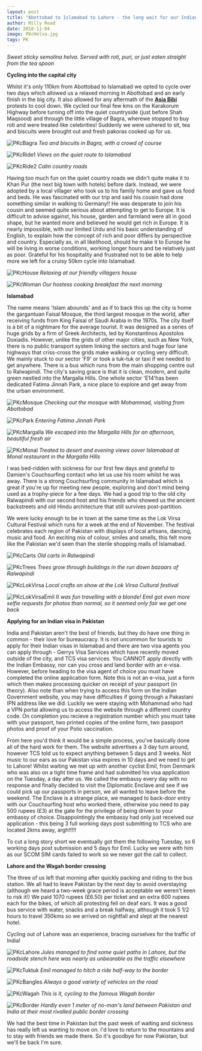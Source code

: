 ```yaml
---
layout: post
title: "Abottobad to Islamabad to Lahore - the long wait for our Indian visas"
author: Milly Read
date: 2018-11-04
image: PKcHelva.jpg
tags: PK
---
```


*Sweet sticky semolina helva. Served with roti, puri, or just eaten straight from the tea spoon*

**Cycling into the capital city**  

Whilst it's only 110km from Abottobad to Islamabad we opted to cycle over two days which allowed us a relaxed morning in Abottobad and an early finish in the big city. It also allowed for any aftermath of the [**Asia Bibi**](https://www.theguardian.com/commentisfree/2018/nov/13/asia-bibi-imran-khan-pakistan-blasphemy-law) protests to cool down. We cycled our final few kms on the Karakorum Highway before turning off into the quiet countryside (just before Shah Maqsood) and through the little village of Bagra, wherewe stopped to buy roti and were treated like celebrities! Suddenly we were ushered to sit, tea and biscuits were brought out and fresh pakoras cooked up for us. 

![PKcBagra](assets/img/PKcBagra.jpg) *Tea and biscuits in Bagra, with a crowd of course* 

![PKcRide1](assets/img/PKcRide1.jpg) *Views on the quiet route to Islamabad*

![PKcRide2](assets/img/PKcRide2.jpg) *Calm country roads* 

Having too much fun on the quiet country roads we didn't quite make it to Khan Pur (the next big town with hotels) before dark. Instead, we were adopted by a local villager who took us to his family home and gave us food and beds. He was fascinated with our trip and said his cousin had done something similar in walking to Germany!! He was desperate to join his cousin and seemed quite serious about attempting to get to Europe. It is difficult to advise against, his house, garden and farmland were all in good shape, but he wanted more and believed he would get rich in Europe. It is nearly impossible, with our limited Urdu and his basic understanding of English, to explain how the concept of rich and poor differs by perspective and country. Especially as, in all likelihood, should he make it to Europe he will be living in worse conditions, working longer hours and be relatively just as poor. Grateful for his hospitality and frustrated not to be able to help more we left for a cruisy 50km cycle into Islamabad.  

![PKcHouse](assets/img/PKcHouse.jpg) *Relaxing at our friendly villagers house*

![PKcWoman](assets/img/PKcWoman.jpg) *Our hostess cooking breakfast the next morning*  


**Islamabad**  

The name means 'Islam abounds' and as if to back this up the city is home the gargantuan Faisal Mosque, the third largest mosque in the world, after receiving funds from King Faisal of Saudi Arabia in the 1970s. The city itself is a bit of a nightmare for the average tourist. It was designed as a series of huge grids by a firm of Greek Architects, led by Konstantinos Apostolos Doxiadis. However, unlike the grids of other major cities, such as New York, there is no public transport system linking the sectors and huge four lane highways that criss-cross the grids make walking or cycling very difficult. We mainly stuck to our sector 'F9' or took a tuk-tuk or taxi if we needed to get anywhere. There is a bus which runs from the main shopping centre out to Ralwapindi. The city's saving grace is that it is clean, modern, and quite green nestled into the Margalla Hills. One whole sector 'E14'has been dedicated Fatima Jinnah Park, a nice place to explore and get away from the urban environment.  

![PKcMosque](assets/img/PKcMosque.jpg) *Checking out the mosque with Mohammad, visiting from Abottobad* 

![PKcPark](assets/img/PKcPark.jpg) *Entering Fatima Jinnah Park*

![PKcMargalla](assets/img/PKcMargalla.jpg) *We escaped into the Margalla Hills for an afternoon, beautiful fresh air*  

![PKcMonal](assets/img/PKcMonal.jpg) *Treated to desert and evening views oover Islamabad at Monal restaurant in the Margalla Hills*

I was bed-ridden with sickness for our first few days and grateful to Damien's Couchsurfing contact who let us use his room whilst he was away. There is a strong Couchsurfing community in Islamabad which is great if you're up for meeting new people, exploring and don't mind being used as a trophy-piece for a few days. We had a good trip to the old city Ralwapindi with our second host and his friends who showed us the ancient backstreets and old Hindu architecture that still survives post-partition. 

We were lucky enough to be in town at the same time as the Lok Virsa Cultural Festival which runs for a week at the end of November. The festival celebrates each region of Pakistan with displays of local artisans, dancing, music and food. An exciting mix of colour, smiles and smells, this felt more like the Pakistan we'd seen than the sterile shopping malls of Islamabad.

![PKcCarts](assets/img/PKcCarts.jpg) *Old carts in Ralwapindi*

![PKcTrees](assets/img/PKcTrees.jpg) *Trees grow through buildings in the run down bazaars of Ralwapindi*  

![PKcLokVirsa](assets/img/PKcLokVirsa.jpg) *Local crafts on show at the Lok Virsa Cultural festival*  

![PKcLokVirsaEmil](assets/img/PKcLokVirsaEmil.jpg) *It was fun travelling with a blonde! Emil got even more selfie requests for photos than normal, so it seemed only fair we get one back*

**Applying for an Indian visa in Pakistan**  

India and Pakistan aren't the best of friends, but they do have one thing in common - their love for bureaucracy. It is not uncommon for tourists to apply for their Indian visas in Islamabad and there are two visa agents you can apply through - Gerrys Visa Services which have recently moved outside of the city, and TCS visa services. You CANNOT apply directly with the Indian Embassy, nor can you cross and land border with an e-visa. However, before heading to the visa agent of choice you must have completed the online application form. Note this is not an e-visa, just a form which then makes processing quicker on receipt of your passport (in theory). Also  note than when trying to access this form on the Indian Government website, you may have difficulties if going through a Pakastani IPN address like we did. Luckily we were staying with Mohammad who had a VPN portal allowing us to access the website through a different country code. On completion you recieve a registration number which you must take with your passport, two printed copies of the online form, two passport photos and proof of your Polio vaccination. 

From here you'd think it would be a simple process, you've basically done all of the hard work for them. The website advertises a 3 day turn around, however TCS told us to expect anything between 5 days and 3 weeks. Not music to our ears as our Pakistan visa expires in 10 days and we need to get to Lahore!  Whilst waiting we met up with another cyclist Emil, from Denmark who was also on a tight time frame and had submitted his visa application on the Tuesday, a day after us. We called the embassy every day with no response and finally decided to visit the Diplomatic Enclave and see if we could pick up our passports in person, we all wanted to leave before the weekend. The Enclave is a strange place, we managed to back-door entry with our Couchsurfing host who worked there, otherwise you need to pay 500 rupees (£3) at the gate for the privilege of being driven to your embassy of choice. Disappointingly the embassy had only just received our application - this being 3 full working days post submitting to TCS who are located 2kms away, argh!!!!!

To cut a long story short we eventually got them the following Tuesday, so 6 working days post submission and 5 days for Emil. Lucky we were with him as our SCOM SIM cards failed to work so we never got the call to collect. 

**Lahore and the Wagah border crossing**

The three of us left that morning after quickly packing and riding to the bus station. We all had to leave Pakistan by the next day to avoid overstaying (although we heard a two-week grace period is acceptable we weren't keen to risk it!) We paid 1070 rupees (£6.50) per ticket and an extra 600 rupees each for the bikes, of which all protesting fell on deaf ears. It was a good bus service with water, snacks and a break halfway, although it took 5 1/2 hours to travel 350kms so we arrived on nightfall and slept at the nearest hotel.

Cycling out of Lahore was an experience, bracing ourselves for the traffic of India! 

![PKcLahore](assets/img/PKcLahore.jpg) *Jules managed to find some quiet paths in Lahore, but the roadside stench here was nearly as unbearable as the traffic elsewhere*

![PKcTuktuk](assets/img/PKcTuktuk.jpg) *Emil managed to hitch a ride half-way to the border*

![PKcBangles](assets/img/PKcBangles.jpg) *Always a good variety of vehicles on the road*  

![PKcWagah](assets/img/PKcWagah.jpg) *This is it, cycling to the famous Wagah border*

![PKcBorder](assets/img/PKcBorder.jpg) *Hardly even 1 meter of no-man's land between Pakistan and India at their most rivalled public border crossing*


We had the best time in Pakistan but the past week of waiting and sickness has really left us wanting to move on. I'd love to return to the mountains and to stay with friends we made there. So it's goodbye for now Pakistan, but we'll be back I'm sure. 
